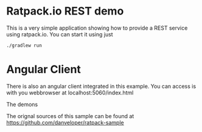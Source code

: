 # Ratpack.io REST demo
This is a very simple application showing how to provide a REST service using ratpack.io.
You can start it using just
```
./gradlew run
```

# Angular Client
There is also an angular client integrated in this example. You can access is with you webbrowser
at localhost:5060/index.html

The demons


The orignal sources of this sample can be found at
https://github.com/danveloper/ratpack-sample
